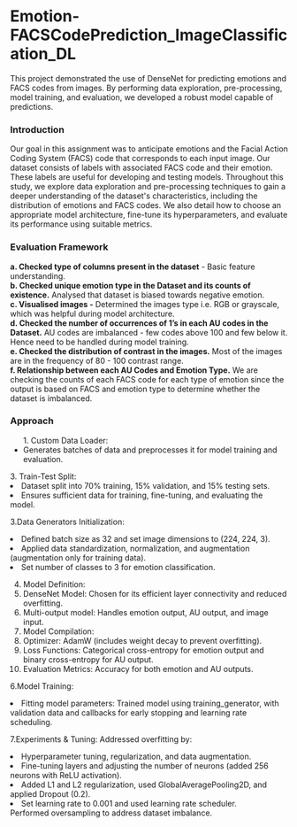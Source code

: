 # Emotion-FACSCodePrediction_ImageClassification_DL
This project demonstrated the use of DenseNet for predicting emotions and FACS codes from images. By performing data exploration, pre-processing, model training, and evaluation, we developed a robust model capable of predictions. 
### Introduction 
Our goal in this assignment was to anticipate emotions and the Facial Action Coding System (FACS) code that corresponds to each input image. Our dataset consists of labels with associated FACS code and their emotion. These labels are useful for developing and testing models. Throughout this study, we explore data exploration and pre-processing techniques to gain a deeper understanding of the dataset's characteristics, including the distribution of emotions and FACS codes. We also detail how to choose an appropriate model architecture, fine-tune its hyperparameters, and evaluate its performance using suitable metrics.
### Evaluation Framework

**a. Checked type of columns present in the dataset** - Basic feature understanding.<br/>
**b. Checked unique emotion type in the Dataset and its counts of existence.** Analysed that dataset is biased towards negative emotion.<br/>
**c. Visualised images -** Determined the images type i.e.  RGB or grayscale, which was helpful during model architecture.<br/>
**d. Checked the number of occurrences of 1’s in each AU codes in the Dataset.**  AU codes are imbalanced - few codes above 100 and few below it. Hence need to be handled during model training.<br/>
**e. Checked the distribution of contrast in the images.** Most of the images are in the frequency of 80 - 100 contrast range.<br/>
**f. Relationship between each AU Codes and Emotion Type.** We are checking the counts of each FACS code for each type of emotion since the output is based on FACS and emotion type to determine whether the dataset is imbalanced.<br/>

### Approach
<ul>1. Custom Data Loader:
       <li>Generates batches of data and preprocesses it for model training and evaluation.</li>
</ul>
3. Train-Test Split: 
    <li>Dataset split into 70% training, 15% validation, and 15% testing sets.</li>
    <li>Ensures sufficient data for training, fine-tuning, and evaluating the model.</li>

3.Data Generators Initialization:
    <li>Defined batch size as 32 and set image dimensions to (224, 224, 3).</li>
    <li>Applied data standardization, normalization, and augmentation (augmentation only for training data).</li>
    <li>Set number of classes to 3 for emotion classification.</li>

4. Model Definition:
    <li>DenseNet Model: Chosen for its efficient layer connectivity and reduced overfitting.</li>
    <li>Multi-output model: Handles emotion output, AU output, and image input.</li>
5. Model Compilation:
    <li>Optimizer: AdamW (includes weight decay to prevent overfitting).</li>
    <li>Loss Functions: Categorical cross-entropy for emotion output and binary cross-entropy for AU output.</li>
    <li>Evaluation Metrics: Accuracy for both emotion and AU outputs.</li>

6.Model Training:
    <li>Fitting model parameters: Trained model using training_generator, with validation data and callbacks for early stopping and learning rate scheduling.</li>

7.Experiments & Tuning:
    Addressed overfitting by:
      <li>Hyperparameter tuning, regularization, and data augmentation.</li>
      <li>Fine-tuning layers and adjusting the number of neurons (added 256 neurons with ReLU activation).</li>
      <li>Added L1 and L2 regularization, used GlobalAveragePooling2D, and applied Dropout (0.2).</li>
      <li>Set learning rate to 0.001 and used learning rate scheduler.</li>
Performed oversampling to address dataset imbalance.
